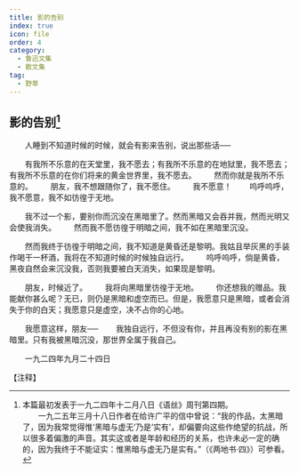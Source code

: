 ```yaml
---
title: 影的告别
index: true
icon: file
order: 4
category:
  - 鲁迅文集
  - 散文集
tag:  
  - 野草
---
```


## 影的告别[^①]

　　人睡到不知道时候的时候，就会有影来告别，说出那些话──

　　有我所不乐意的在天堂里，我不愿去；有我所不乐意的在地狱里，我不愿去；有我所不乐意的在你们将来的黄金世界里，我不愿去。
　　然而你就是我所不乐意的。
　　朋友，我不想跟随你了，我不愿住。
　　我不愿意！
　　呜呼呜呼，我不愿意，我不如彷徨于无地。

　　我不过一个影，要别你而沉没在黑暗里了。然而黑暗又会吞并我，然而光明又会使我消失。
　　然而我不愿彷徨于明暗之间，我不如在黑暗里沉没。

　　然而我终于彷徨于明暗之间，我不知道是黄昏还是黎明。我姑且举灰黑的手装作喝干一杯酒，我将在不知道时候的时候独自远行。
　　呜呼呜呼，倘是黄昏，黑夜自然会来沉没我，否则我要被白天消失，如果现是黎明。

　　朋友，时候近了。
　　我将向黑暗里彷徨于无地。
　　你还想我的赠品。我能献你甚么呢？无已，则仍是黑暗和虚空而已。但是，我愿意只是黑暗，或者会消失于你的白天；我愿意只是虚空，决不占你的心地。

　　我愿意这样，朋友──
　　我独自远行，不但没有你，并且再没有别的影在黑暗里。只有我被黑暗沉没，那世界全属于我自己。

　　一九二四年九月二十四日

【注释】

[^①]:本篇最初发表于一九二四年十二月八日《语丝》周刊第四期。  
    　　一九二五年三月十八日作者在给许广平的信中曾说：“我的作品，太黑暗了，因为我常觉得惟‘黑暗与虚无’乃是‘实有’，却偏要向这些作绝望的抗战，所以很多着偏激的声音。其实这或者是年龄和经历的关系，也许未必一定的确的，因为我终于不能证实：惟黑暗与虚无乃是实有。”（《两地书·四》）可参看。

